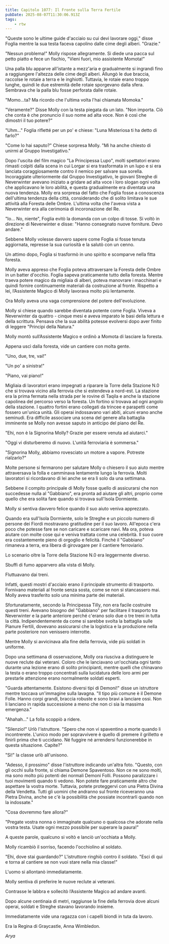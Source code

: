 ```yaml
---
title: Capitolo 1077: Il Fronte sulla Terra Fertile
pubDate: 2025-08-07T11:30:06.913Z
tags:
    - rtw
---
```













"Queste sono le ultime guide d'acciaio su cui devi lavorare oggi," disse Foglia mentre la sua testa faceva capolino dalle cime degli alberi. "Grazie."






"Nessun problema!" Molly rispose allegramente. Si diede una pacca sul petto piatto e fece un fischio, "Vieni fuori, mio assistente Momota!"






Una palla blu apparve all'istante a mezz'aria e gradualmente si ingrandì fino a raggiungere l'altezza delle cime degli alberi. Allungò le due braccia, raccolse le rotaie a terra e le inghiottì. Tuttavia, le rotaie erano troppo lunghe, quindi le due estremità delle rotaie sporgevano dalla sfera. Sembrava che la palla blu fosse perforata dalle rotaie.






"Momo...ta? Ma ricordo che l'ultima volta l'hai chiamata Momoka."






"Veramente?" Disse Molly con la testa piegata da un lato. "Non importa. Ciò che conta è che pronuncio il suo nome ad alta voce. Non è così che dimostri il tuo potere?"






"Uhm..." Foglia rifletté per un po' e chiese: "Luna Misteriosa ti ha detto di farlo?"






"Come lo hai saputo?" Chiese sorpresa Molly. "Mi ha anche chiesto di unirmi al Gruppo Investigativo."






Dopo l'uscita del film magico "La Principessa Lupo", molti spettatori erano rimasti colpiti dalla scena in cui Lorgar si era trasformata in un lupo e si era lanciata coraggiosamente contro il nemico per salvare sua sorella. Incoraggiate ulteriormente dal Gruppo Investigativo, le giovani Streghe di Neverwinter avevano iniziato a gridare ad alta voce i loro slogan ogni volta che applicavano le loro abilità, e questa gradualmente era diventata una nuova tendenza. Molly era sorpresa del fatto che Foglia fosse a conoscenza dell'ultima tendenza della città, considerando che di solito limitava le sue attività alla Foresta delle Ombre. L'ultima volta che l'aveva vista a Neverwinter era alla cerimonia di incoronazione del Re.






"Io... No, niente", Foglia evitò la domanda con un colpo di tosse. Si voltò in direzione di Neverwinter e disse: "Hanno consegnato nuove forniture. Devo andare."






Sebbene Molly volesse davvero sapere come Foglia si fosse tenuta aggiornata, represse la sua curiosità e la salutò con un cenno.






Un attimo dopo, Foglia si trasformò in uno spirito e scomparve nella fitta foresta.






Molly aveva appreso che Foglia poteva attraversare la Foresta delle Ombre in un batter d'occhio. Foglia sapeva praticamente tutto della foresta. Mentre traeva potere magico da migliaia di alberi, poteva manovrare i macchinari e quindi fornire continuamente materiali da costruzione al fronte. Rispetto a lei, l’Assistente Magico di Molly lavorava molto più lentamente.






Ora Molly aveva una vaga comprensione del potere dell'evoluzione.






Molly si chiese quando sarebbe diventata potente come Foglia. Viveva a Neverwinter da quattro - cinque mesi e aveva imparato le basi della lettura e della scrittura. Pensava che la sua abilità potesse evolversi dopo aver finito di leggere "Principi della Natura."






Molly montò sull’Assistente Magico e ordinò a Momota di lasciare la foresta.






Appena uscì dalla foresta, vide un cantiere con molta gente.






"Uno, due, tre, vai!"






"Un po' a sinistra!"






"Piano, vai piano!"






Migliaia di lavoratori erano impegnati a riparare la Torre della Stazione N.0 che si trovava vicino alla ferrovia che si estendeva a nord-est. La stazione era la prima fermata nella strada per le rovine di Taqila e anche la stazione capolinea del percorso verso la foresta. Un fortino si trovava ad ogni angolo della stazione. I quattro fortini erano collegati da trincee e parapetti come fossero un'unica unità. Gli operai indossavano vari abiti, alcuni erano anche seminudi. Era difficile associare una scena del genere alla battaglia imminente se Molly non avesse saputo in anticipo del piano del Re.






"Ehi, non è la Signorina Molly? Grazie per essere venuta ad aiutarci."






"Oggi vi disturberemo di nuovo. L'unità ferroviaria è sommersa."






"Signorina Molly, abbiamo rovesciato un motore a vapore. Potreste rialzarlo?"






Molte persone si fermarono per salutare Molly o chiesero il suo aiuto mentre attraversava la folla e camminava lentamente lungo la ferrovia. Molti lavoratori si ricordavano di lei anche se era lì solo da una settimana.






Sebbene il compito principale di Molly fosse quello di assicurarsi che non succedesse nulla al "Gabbiano", era pronta ad aiutare gli altri, proprio come quello che era solita fare quando si trovava sull'Isola Dormiente.






Molly si sentiva davvero felice quando il suo aiuto veniva apprezzato.






Quando era sull'Isola Dormiente, solo le Streghe e un piccolo numero di persone dei Fiordi mostravano gratitudine per il suo lavoro. All'epoca c'era poco che potesse fare se non caricare e scaricare navi. Ma ora, poteva aiutare con molte cose qui e veniva trattata come una celebrità. Il suo cuore era costantemente pieno di orgoglio e felicità. Finché il "Gabbiano" rimaneva a terra, era libera di girovagare per il cantiere ferroviario.






Lo scenario oltre la Torre della Stazione N.0 era leggermente diverso.






Sbuffi di fumo apparvero alla vista di Molly.






Fluttuavano dai treni.






Infatti, questi mostri d'acciaio erano il principale strumento di trasporto. Fornivano materiali al fronte senza sosta, come se non si stancassero mai. Molly aveva trasferito solo una minima parte dei materiali.






Sfortunatamente, secondo la Principessa Tilly, non era facile costruire questi treni. Avevano bisogno del "Gabbiano" per facilitare il trasporto tra Neverwinter e la parte anteriore perché c'erano solo due o tre treni in tutta la città. Indipendentemente da come si sarebbe svolta la battaglia sulle Pianure Fertili, dovevano assicurarsi che la logistica e la produzione nella parte posteriore non venissero interrotte.






Mentre Molly si avvicinava alla fine della ferrovia, vide più soldati in uniforme.






Dopo una settimana di osservazione, Molly ora riusciva a distinguere le nuove reclute dai veterani. Coloro che le lanciavano un'occhiata ogni tanto durante una lezione erano di solito principianti, mentre quelli che chinavano la testa o erano troppo concentrati sulla lucidatura delle loro armi per prestarle attenzione erano normalmente soldati esperti.






"Guarda attentamente. Esistono diversi tipi di Demoni!" disse un istruttore mentre toccava un'immagine sulla lavagna. "Il tipo più comune è il Demone Folle. Hanno corpi grandi, braccia robuste e sono bravi a lanciare ossi. Non li lanciano in rapida successione a meno che non ci sia la massima emergenza."






"Ahahah..." La folla scoppiò a ridere.






"Silenzio!" Urlò l'istruttore. "Spero che non vi spaventino a morte quando li incontrerete. L'unico modo per sopravvivere è quello di premere il grilletto e finirli prima che ti uccidano. Né fuggire né arrendersi funzionerebbe in questa situazione. Capite?"






"Sì!" la classe urlò all'unisono.






"Adesso, il prossimo" disse l'istruttore indicando un'altra foto. "Questo, con gli occhi sulla fronte, si chiama Demone Spaventoso. Non ce ne sono molti, ma sono molto più potenti dei normali Demoni Folli. Possono paralizzare i tuoi movimenti quando ti vedono. Non potete fare praticamente altro che aspettare la vostra morte. Tuttavia, potete proteggervi con una Pietra Divina della Vendetta. Tutti gli uomini che andranno sul fronte riceveranno una Pietra Divina, anche se c'è la possibilità che possiate incontrarli quando non la indossate."






"Cosa dovremmo fare allora?"






"Pregate vostra nonna o immaginate qualcuno o qualcosa che adorate nella vostra testa. Usate ogni mezzo possibile per superare la paura!"






A queste parole, qualcuno si voltò e lanciò un'occhiata a Molly.






Molly ricambiò il sorriso, facendo l'occhiolino al soldato.






"Ehi, dove stai guardando?" L'istruttore ringhiò contro il soldato. "Esci di qui e torna al cantiere se non vuoi stare nella mia classe!"






L'uomo si allontanò immediatamente.






Molly sentiva di preferire le nuove reclute ai veterani.






Contrasse le labbra e sollecitò l’Assistente Magico ad andare avanti.






Dopo alcune centinaia di metri, raggiunse la fine della ferrovia dove alcuni operai, soldati e Streghe stavano lavorando insieme.






Immediatamente vide una ragazza con i capelli biondi in tuta da lavoro.






Era la Regina di Graycastle, Anna Wimbledon.






<em>Arya</em>


                                


                                



